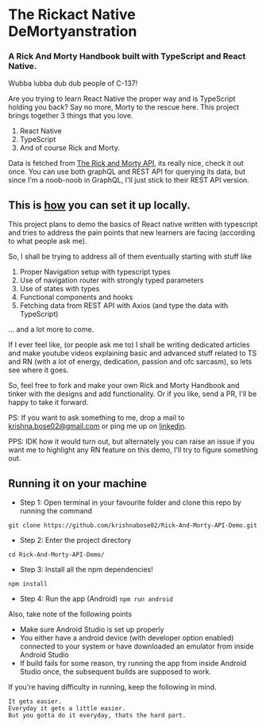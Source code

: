 # The Rickact Native DeMortyanstration

### A Rick And Morty Handbook built with TypeScript and React Native.

Wubba lubba dub dub people of C-137!

Are you trying to learn React Native the proper way and is TypeScript holding you back?
Say no more, Morty to the rescue here.
This project brings together 3 things that you love.

1. React Native
2. TypeScript
3. And of course Rick and Morty.

Data is fetched from [The Rick and Morty API](https://www.rickandmortyapi.com), its really nice, check it out once.
You can use both graphQL and REST API for querying its data, but since I'm a noob-noob in GraphQL, I'll just stick to their REST API version.

This is [how](#running-it-on-your-machine) you can set it up locally.
---
This project plans to demo the basics of React native written with typescript and tries to address the pain points that new learners are facing (according to what people ask me).

So, I shall be trying to address all of them eventually
starting with stuff like

1. Proper Navigation setup with typescript types
2. Use of navigation router with strongly typed parameters
3. Use of states with types
4. Functional components and hooks
5. Fetching data from REST API with Axios (and type the data with TypeScript)

... and a lot more to come.

If I ever feel like, (or people ask me to) I shall be writing dedicated articles and make youtube videos explaining basic and advanced stuff related to TS and RN (with a lot of energy, dedication, passion and ofc sarcasm), so lets see where it goes.

So, feel free to fork and make your own Rick and Morty Handbook and tinker with the designs and add functionality. Or if you like, send a PR, I'll be happy to take it forward.

PS: If you want to ask something to me, drop a mail to krishna.bose02@gmail.com or ping me up on [linkedin](https://linkedin.com/in/krishnabose).

PPS: IDK how it would turn out, but alternately you can raise an issue if you want me to highlight any RN feature on this demo, I'll try to figure something out.

## Running it on your machine
- Step 1:
Open terminal in your favourite folder and clone this repo by running the command
```
git clone https://github.com/krishnabose02/Rick-And-Morty-API-Demo.git
```
- Step 2:
Enter the project directory
```
cd Rick-And-Morty-API-Demo/
```

- Step 3:
Install all the npm dependencies!
```
npm install
```

- Step 4:
Run the app (Android)
`
npm run android
`

Also, take note of the following points
- Make sure Android Studio is set up properly
- You either have a android device (with developer option enabled) connected to your system or have downloaded an emulator from inside Android Studio
- If build fails for some reason, try running the app from inside Android Studio once, the subsequent builds are supposed to work.

If you're having difficulty in running, keep the following in mind.


```
It gets easier.
Everyday it gets a little easier.
But you gotta do it everyday, thats the hard part.
```
